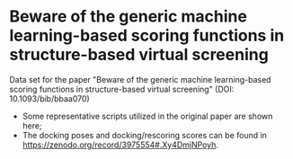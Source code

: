 Beware of the generic machine learning-based scoring functions in structure-based virtual screening
============

Data set for the paper "Beware of the generic machine learning-based scoring functions in structure-based virtual screening" (DOI: 10.1093/bib/bbaa070)  

* Some representative scripts utilized in the original paper are shown here;  
* The docking poses and docking/rescoring scores can be found in https://zenodo.org/record/3975554#.Xy4DmjNPoyh.

